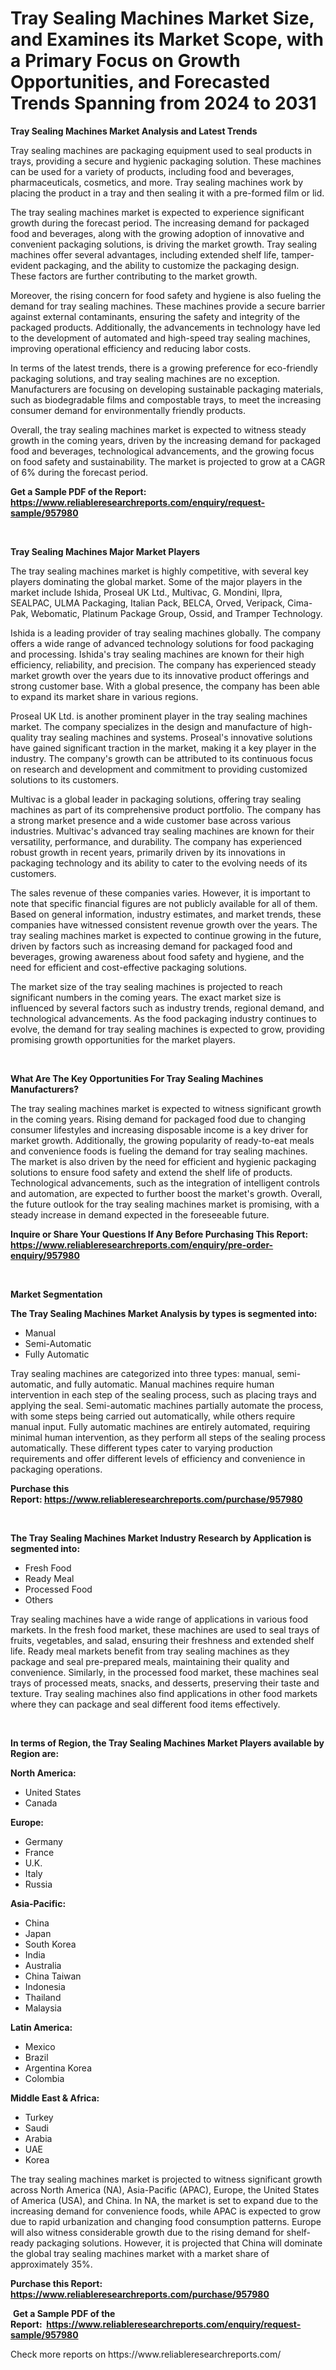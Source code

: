 <p><h1>Tray Sealing Machines Market Size, and Examines its Market Scope, with a Primary Focus on Growth Opportunities, and Forecasted Trends Spanning from 2024 to 2031</h1></p><p><strong>Tray Sealing Machines Market Analysis and Latest Trends</strong></p>
<p><p>Tray sealing machines are packaging equipment used to seal products in trays, providing a secure and hygienic packaging solution. These machines can be used for a variety of products, including food and beverages, pharmaceuticals, cosmetics, and more. Tray sealing machines work by placing the product in a tray and then sealing it with a pre-formed film or lid.</p><p>The tray sealing machines market is expected to experience significant growth during the forecast period. The increasing demand for packaged food and beverages, along with the growing adoption of innovative and convenient packaging solutions, is driving the market growth. Tray sealing machines offer several advantages, including extended shelf life, tamper-evident packaging, and the ability to customize the packaging design. These factors are further contributing to the market growth.</p><p>Moreover, the rising concern for food safety and hygiene is also fueling the demand for tray sealing machines. These machines provide a secure barrier against external contaminants, ensuring the safety and integrity of the packaged products. Additionally, the advancements in technology have led to the development of automated and high-speed tray sealing machines, improving operational efficiency and reducing labor costs.</p><p>In terms of the latest trends, there is a growing preference for eco-friendly packaging solutions, and tray sealing machines are no exception. Manufacturers are focusing on developing sustainable packaging materials, such as biodegradable films and compostable trays, to meet the increasing consumer demand for environmentally friendly products.</p><p>Overall, the tray sealing machines market is expected to witness steady growth in the coming years, driven by the increasing demand for packaged food and beverages, technological advancements, and the growing focus on food safety and sustainability. The market is projected to grow at a CAGR of 6% during the forecast period.</p></p>
<p><strong>Get a Sample PDF of the Report:&nbsp; <a href="https://www.reliableresearchreports.com/enquiry/request-sample/957980">https://www.reliableresearchreports.com/enquiry/request-sample/957980</a></strong></p>
<p>&nbsp;</p>
<p><strong>Tray Sealing Machines Major Market Players</strong></p>
<p><p>The tray sealing machines market is highly competitive, with several key players dominating the global market. Some of the major players in the market include Ishida, Proseal UK Ltd., Multivac, G. Mondini, Ilpra, SEALPAC, ULMA Packaging, Italian Pack, BELCA, Orved, Veripack, Cima-Pak, Webomatic, Platinum Package Group, Ossid, and Tramper Technology.</p><p>Ishida is a leading provider of tray sealing machines globally. The company offers a wide range of advanced technology solutions for food packaging and processing. Ishida's tray sealing machines are known for their high efficiency, reliability, and precision. The company has experienced steady market growth over the years due to its innovative product offerings and strong customer base. With a global presence, the company has been able to expand its market share in various regions.</p><p>Proseal UK Ltd. is another prominent player in the tray sealing machines market. The company specializes in the design and manufacture of high-quality tray sealing machines and systems. Proseal's innovative solutions have gained significant traction in the market, making it a key player in the industry. The company's growth can be attributed to its continuous focus on research and development and commitment to providing customized solutions to its customers.</p><p>Multivac is a global leader in packaging solutions, offering tray sealing machines as part of its comprehensive product portfolio. The company has a strong market presence and a wide customer base across various industries. Multivac's advanced tray sealing machines are known for their versatility, performance, and durability. The company has experienced robust growth in recent years, primarily driven by its innovations in packaging technology and its ability to cater to the evolving needs of its customers.</p><p>The sales revenue of these companies varies. However, it is important to note that specific financial figures are not publicly available for all of them. Based on general information, industry estimates, and market trends, these companies have witnessed consistent revenue growth over the years. The tray sealing machines market is expected to continue growing in the future, driven by factors such as increasing demand for packaged food and beverages, growing awareness about food safety and hygiene, and the need for efficient and cost-effective packaging solutions.</p><p>The market size of the tray sealing machines is projected to reach significant numbers in the coming years. The exact market size is influenced by several factors such as industry trends, regional demand, and technological advancements. As the food packaging industry continues to evolve, the demand for tray sealing machines is expected to grow, providing promising growth opportunities for the market players.</p></p>
<p>&nbsp;</p>
<p><strong>What Are The Key Opportunities For Tray Sealing Machines Manufacturers?</strong></p>
<p><p>The tray sealing machines market is expected to witness significant growth in the coming years. Rising demand for packaged food due to changing consumer lifestyles and increasing disposable income is a key driver for market growth. Additionally, the growing popularity of ready-to-eat meals and convenience foods is fueling the demand for tray sealing machines. The market is also driven by the need for efficient and hygienic packaging solutions to ensure food safety and extend the shelf life of products. Technological advancements, such as the integration of intelligent controls and automation, are expected to further boost the market's growth. Overall, the future outlook for the tray sealing machines market is promising, with a steady increase in demand expected in the foreseeable future.</p></p>
<p><strong>Inquire or Share Your Questions If Any Before Purchasing This Report: <a href="https://www.reliableresearchreports.com/enquiry/pre-order-enquiry/957980">https://www.reliableresearchreports.com/enquiry/pre-order-enquiry/957980</a></strong></p>
<p>&nbsp;</p>
<p><strong>Market Segmentation</strong></p>
<p><strong>The Tray Sealing Machines Market Analysis by types is segmented into:</strong></p>
<p><ul><li>Manual</li><li>Semi-Automatic</li><li>Fully Automatic</li></ul></p>
<p><p>Tray sealing machines are categorized into three types: manual, semi-automatic, and fully automatic. Manual machines require human intervention in each step of the sealing process, such as placing trays and applying the seal. Semi-automatic machines partially automate the process, with some steps being carried out automatically, while others require manual input. Fully automatic machines are entirely automated, requiring minimal human intervention, as they perform all steps of the sealing process automatically. These different types cater to varying production requirements and offer different levels of efficiency and convenience in packaging operations.</p></p>
<p><strong>Purchase this Report:&nbsp;<a href="https://www.reliableresearchreports.com/purchase/957980">https://www.reliableresearchreports.com/purchase/957980</a></strong></p>
<p>&nbsp;</p>
<p><strong>The Tray Sealing Machines Market Industry Research by Application is segmented into:</strong></p>
<p><ul><li>Fresh Food</li><li>Ready Meal</li><li>Processed Food</li><li>Others</li></ul></p>
<p><p>Tray sealing machines have a wide range of applications in various food markets. In the fresh food market, these machines are used to seal trays of fruits, vegetables, and salad, ensuring their freshness and extended shelf life. Ready meal markets benefit from tray sealing machines as they package and seal pre-prepared meals, maintaining their quality and convenience. Similarly, in the processed food market, these machines seal trays of processed meats, snacks, and desserts, preserving their taste and texture. Tray sealing machines also find applications in other food markets where they can package and seal different food items effectively.</p></p>
<p>&nbsp;</p>
<p><strong>In terms of Region, the Tray Sealing Machines Market Players available by Region are:</strong></p>
<p>
    <p> <strong> North America: </strong>
        <ul>
            <li>United States</li>
            <li>Canada</li>
        </ul>
        </p> 
    <p> <strong> Europe: </strong>
        <ul>
            <li>Germany</li>
            <li>France</li>
            <li>U.K.</li>
            <li>Italy</li>
            <li>Russia</li>
        </ul>
        </p> 
    <p> <strong> Asia-Pacific: </strong>
        <ul>
            <li>China</li>
            <li>Japan</li>
            <li>South Korea</li>
            <li>India</li>
            <li>Australia</li>
            <li>China Taiwan</li>
            <li>Indonesia</li>
            <li>Thailand</li>
            <li>Malaysia</li>
        </ul>
        </p> 
    <p> <strong> Latin America: </strong>
        <ul>
            <li>Mexico</li>
            <li>Brazil</li>
            <li>Argentina Korea</li>
            <li>Colombia</li>
        </ul>
        </p> 
    <p> <strong> Middle East & Africa: </strong>
        <ul>
            <li>Turkey</li>
            <li>Saudi</li>
            <li>Arabia</li>
            <li>UAE</li>
            <li>Korea</li>
        </ul>
    </p>
    </p>
<p><p>The tray sealing machines market is projected to witness significant growth across North America (NA), Asia-Pacific (APAC), Europe, the United States of America (USA), and China. In NA, the market is set to expand due to the increasing demand for convenience foods, while APAC is expected to grow due to rapid urbanization and changing food consumption patterns. Europe will also witness considerable growth due to the rising demand for shelf-ready packaging solutions. However, it is projected that China will dominate the global tray sealing machines market with a market share of approximately 35%.</p></p>
<p><strong>Purchase this Report: <a href="https://www.reliableresearchreports.com/purchase/957980">https://www.reliableresearchreports.com/purchase/957980</a></strong></p>
<p>&nbsp;<strong>Get a Sample PDF of the Report:&nbsp;&nbsp;<a href="https://www.reliableresearchreports.com/enquiry/request-sample/957980">https://www.reliableresearchreports.com/enquiry/request-sample/957980</a></strong></p>
<p><strong></strong></p>
<p>Check more reports on https://www.reliableresearchreports.com/</p>